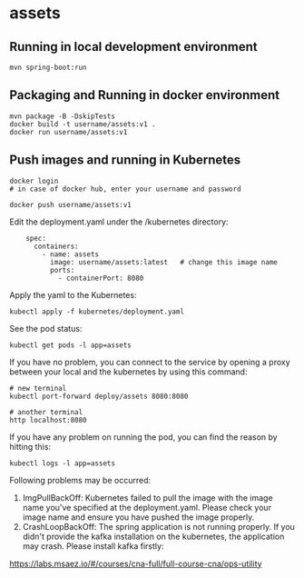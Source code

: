 # assets

## Running in local development environment

```
mvn spring-boot:run
```

## Packaging and Running in docker environment

```
mvn package -B -DskipTests
docker build -t username/assets:v1 .
docker run username/assets:v1
```

## Push images and running in Kubernetes

```
docker login 
# in case of docker hub, enter your username and password

docker push username/assets:v1
```

Edit the deployment.yaml under the /kubernetes directory:
```
    spec:
      containers:
        - name: assets
          image: username/assets:latest   # change this image name
          ports:
            - containerPort: 8080

```

Apply the yaml to the Kubernetes:
```
kubectl apply -f kubernetes/deployment.yaml
```

See the pod status:
```
kubectl get pods -l app=assets
```

If you have no problem, you can connect to the service by opening a proxy between your local and the kubernetes by using this command:
```
# new terminal
kubectl port-forward deploy/assets 8080:8080

# another terminal
http localhost:8080
```

If you have any problem on running the pod, you can find the reason by hitting this:
```
kubectl logs -l app=assets
```

Following problems may be occurred:

1. ImgPullBackOff:  Kubernetes failed to pull the image with the image name you've specified at the deployment.yaml. Please check your image name and ensure you have pushed the image properly.
1. CrashLoopBackOff: The spring application is not running properly. If you didn't provide the kafka installation on the kubernetes, the application may crash. Please install kafka firstly:

https://labs.msaez.io/#/courses/cna-full/full-course-cna/ops-utility

